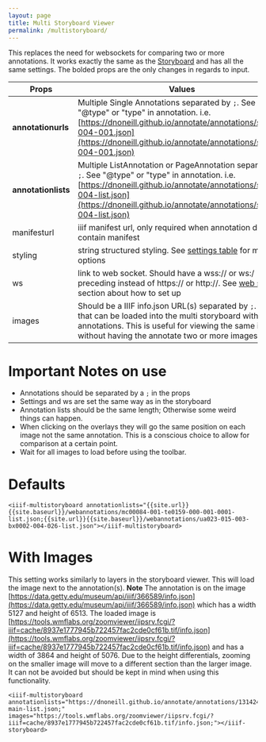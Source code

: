 ```yaml
---
layout: page
title: Multi Storyboard Viewer
permalink: /multistoryboard/
---
```

<style>
code {
  word-wrap: break-word;
  white-space: normal;
}
</style>

This replaces the need for websockets for comparing two or more annotations. It works exactly the same as the [Storyboard]({{site.baseurl}}/storyboard) and has all the same settings. The bolded props are the only changes in regards to input.

| Props      | Values |
| ----------- | ----------- |
| **annotationurls** | Multiple Single Annotations separated by `;`. See "@type" or "type" in annotation. i.e. [https://dnoneill.github.io/annotate/annotations/segins-004-001.json](https://dnoneill.github.io/annotate/annotations/segins-004-001.json)|
| **annotationlists** | Multiple ListAnnotation or PageAnnotation separated by `;`. See "@type" or "type" in annotation. i.e. [https://dnoneill.github.io/annotate/annotations/segins-004-list.json](https://dnoneill.github.io/annotate/annotations/segins-004-list.json) |
| manifesturl | iiif manifest url, only required when annotation does not contain manifest |
| styling | string structured styling. See [settings table](#settings) for more options |
| ws | link to web socket. Should have a wss:// or ws:/ preceding instead of https:// or http://. See [web sockets](#web-sockets) section about how to set up |
| images | Should be a IIIF info.json URL(s) separated by `;`. Images that can be loaded into the multi storyboard without annotations. This is useful for viewing the same image without having the annotate two or more images. |

# Important Notes on use
 * Annotations should be separated by a `;` in the props
 * Settings and ws are set the same way as in the storyboard
 * Annotation lists should be the same length; Otherwise some weird things can happen.
 * When clicking on the overlays they will go the same position on each image not the same annotation. This is a conscious choice to allow for comparison at a certain point.
 * Wait for all images to load before using the toolbar.

<script src="{{site.url}}{{site.baseurl}}/dist/iiif-annotation.js"></script>
<link rel="stylesheet" type="text/css" href="{{site.url}}{{site.baseurl}}/latest/iiif-annotation.css">

# Defaults
```
<iiif-multistoryboard annotationlists="{{site.url}}{{site.baseurl}}/webannotations/mc00084-001-te0159-000-001-0001-list.json;{{site.url}}{{site.baseurl}}/webannotations/ua023-015-003-bx0002-004-026-list.json"></iiif-multistoryboard>

```

<iiif-multistoryboard annotationlists="{{site.url}}{{site.baseurl}}/webannotations/mc00084-001-te0159-000-001-0001-list.json;{{site.url}}{{site.baseurl}}/webannotations/ua023-015-003-bx0002-004-026-list.json"></iiif-multistoryboard>

# With Images
This setting works similarly to layers in the storyboard viewer. This will load the image next to the annotation(s). **Note** The annotation is on the image [https://data.getty.edu/museum/api/iiif/366589/info.json](https://data.getty.edu/museum/api/iiif/366589/info.json) which has a width 5127 and height of 6513. The loaded image is [https://tools.wmflabs.org/zoomviewer/iipsrv.fcgi/?iiif=cache/8937e1777945b722457fac2cde0cf61b.tif/info.json](https://tools.wmflabs.org/zoomviewer/iipsrv.fcgi/?iiif=cache/8937e1777945b722457fac2cde0cf61b.tif/info.json) and has a width of 3864 and height of 5076. Due to the height differentials, zooming on the smaller image will move to a different section than the larger image. It can not be avoided but should be kept in mind when using this functionality.

```
<iiif-multistoryboard annotationlists="https://dnoneill.github.io/annotate/annotations/131424-main-list.json;" images="https://tools.wmflabs.org/zoomviewer/iipsrv.fcgi/?iiif=cache/8937e1777945b722457fac2cde0cf61b.tif/info.json;"></iiif-storyboard>
```

<iiif-multistoryboard annotationlists="https://dnoneill.github.io/annotate/annotations/131424-main-list.json;" images="https://tools.wmflabs.org/zoomviewer/iipsrv.fcgi/?iiif=cache/8937e1777945b722457fac2cde0cf61b.tif/info.json;"></iiif-storyboard>
